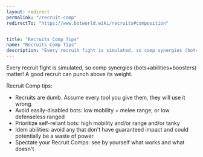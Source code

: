 ```yaml
---
layout: redirect
permalink: "/recruit-comp"
redirectTo: "https://www.botworld.wiki/recruits#composition"


title: "Recruits Comp Tips"
name: "Recruits Comp Tips"
description: "Every recruit fight is simulated, so comp synergies (bots+abilities+boosters) matter! A good recruit can punch above its weight.\n\nRecruit Comp tips:\n- Recruits are dumb.    Assume every tool you give them, they will use it wrong.\n- Avoid easily-disabled bots:    low mobility + melee range, or low defenseless ranged\n- Prioritize self-reliant bots:    high mobility and/or range and/or tanky\n- Idem abilities:    avoid any that don't have guaranteed impact and could potentially be a waste of power\n- Spectate your Recruit Comps:    see by yourself what works and what doesn't"
---
```


Every recruit fight is simulated, so comp synergies (bots+abilities+boosters) matter! A good recruit can punch above its weight.

Recruit Comp tips:
- Recruits are dumb.    Assume every tool you give them, they will use it wrong.
- Avoid easily-disabled bots:    low mobility + melee range, or low defenseless ranged
- Prioritize self-reliant bots:    high mobility and/or range and/or tanky
- Idem abilities:    avoid any that don't have guaranteed impact and could potentially be a waste of power
- Spectate your Recruit Comps:    see by yourself what works and what doesn't

